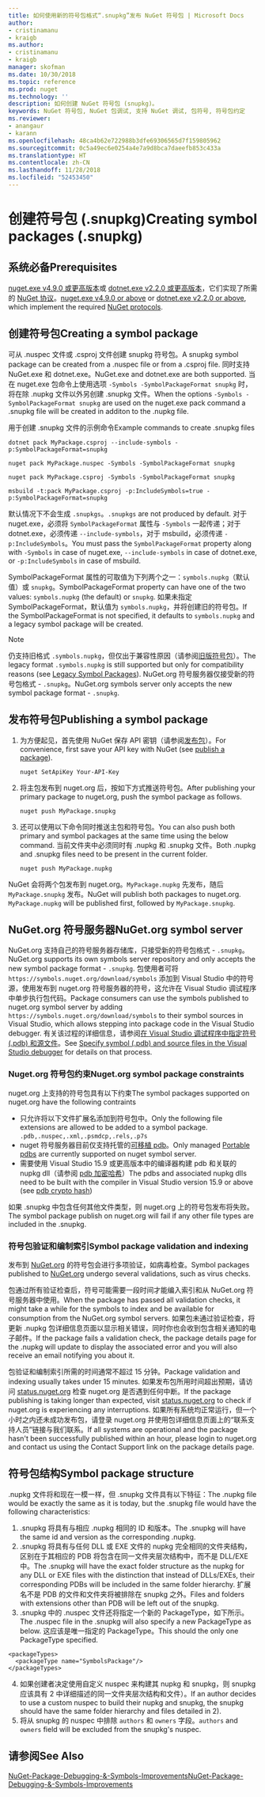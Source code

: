 ```yaml
---
title: 如何使用新的符号包格式“.snupkg”发布 NuGet 符号包 | Microsoft Docs
author:
- cristinamanu
- kraigb
ms.author:
- cristinamanu
- kraigb
manager: skofman
ms.date: 10/30/2018
ms.topic: reference
ms.prod: nuget
ms.technology: ''
description: 如何创建 NuGet 符号包 (snupkg)。
keywords: NuGet 符号包, NuGet 包调试, 支持 NuGet 调试, 包符号, 符号包约定
ms.reviewer:
- anangaur
- karann
ms.openlocfilehash: 48ca4b62e722988b3dfe69306565d7f159805962
ms.sourcegitcommit: 0c5a49ec6e0254a4e7a9d8bca7daeefb853c433a
ms.translationtype: HT
ms.contentlocale: zh-CN
ms.lasthandoff: 11/28/2018
ms.locfileid: "52453450"
---
```

# <a name="creating-symbol-packages-snupkg"></a><span data-ttu-id="f625d-104">创建符号包 (.snupkg)</span><span class="sxs-lookup"><span data-stu-id="f625d-104">Creating symbol packages (.snupkg)</span></span>

## <a name="prerequisites"></a><span data-ttu-id="f625d-105">系统必备</span><span class="sxs-lookup"><span data-stu-id="f625d-105">Prerequisites</span></span>

<span data-ttu-id="f625d-106">[nuget.exe v4.9.0 或更高版本](https://www.nuget.org/downloads)或 [dotnet.exe v2.2.0 或更高版本](https://www.microsoft.com/net/download/dotnet-core/2.2)，它们实现了所需的 [NuGet 协议](../api/nuget-protocols.md)。</span><span class="sxs-lookup"><span data-stu-id="f625d-106">[nuget.exe v4.9.0 or above](https://www.nuget.org/downloads) or [dotnet.exe v2.2.0 or above](https://www.microsoft.com/net/download/dotnet-core/2.2), which implement the required [NuGet protocols](../api/nuget-protocols.md).</span></span>

## <a name="creating-a-symbol-package"></a><span data-ttu-id="f625d-107">创建符号包</span><span class="sxs-lookup"><span data-stu-id="f625d-107">Creating a symbol package</span></span>

<span data-ttu-id="f625d-108">可从 .nuspec 文件或 .csproj 文件创建 snupkg 符号包。</span><span class="sxs-lookup"><span data-stu-id="f625d-108">A snupkg symbol package can be created from a .nuspec file or from a .csproj file.</span></span> <span data-ttu-id="f625d-109">同时支持 NuGet.exe 和 dotnet.exe。</span><span class="sxs-lookup"><span data-stu-id="f625d-109">NuGet.exe and dotnet.exe are both supported.</span></span> <span data-ttu-id="f625d-110">当在 nuget.exe 包命令上使用选项 ```-Symbols -SymbolPackageFormat snupkg``` 时，将在除 .nupkg 文件以外另创建 .snupkg 文件。</span><span class="sxs-lookup"><span data-stu-id="f625d-110">When the options ```-Symbols -SymbolPackageFormat snupkg``` are used on the nuget.exe pack command a .snupkg file will be created in additon to the .nupkg file.</span></span>

<span data-ttu-id="f625d-111">用于创建 .snupkg 文件的示例命令</span><span class="sxs-lookup"><span data-stu-id="f625d-111">Example commands to create .snupkg files</span></span>
```
dotnet pack MyPackage.csproj --include-symbols -p:SymbolPackageFormat=snupkg

nuget pack MyPackage.nuspec -Symbols -SymbolPackageFormat snupkg

nuget pack MyPackage.csproj -Symbols -SymbolPackageFormat snupkg

msbuild -t:pack MyPackage.csproj -p:IncludeSymbols=true -p:SymbolPackageFormat=snupkg
```

<span data-ttu-id="f625d-112">默认情况下不会生成 `.snupkgs`。</span><span class="sxs-lookup"><span data-stu-id="f625d-112">`.snupkgs` are not produced by default.</span></span> <span data-ttu-id="f625d-113">对于 nuget.exe，必须将 `SymbolPackageFormat` 属性与 `-Symbols` 一起传递；对于 dotnet.exe，必须传递 `--include-symbols`，对于 msbuild，必须传递 `-p:IncludeSymbols`。</span><span class="sxs-lookup"><span data-stu-id="f625d-113">You must pass the `SymbolPackageFormat` property along with `-Symbols` in case of nuget.exe, `--include-symbols` in case of dotnet.exe, or `-p:IncludeSymbols` in case of msbuild.</span></span>

<span data-ttu-id="f625d-114">SymbolPackageFormat 属性的可取值为下列两个之一：`symbols.nupkg`（默认值）或 `snupkg`。</span><span class="sxs-lookup"><span data-stu-id="f625d-114">SymbolPackageFormat property can have one of the two values: `symbols.nupkg` (the default) or `snupkg`.</span></span> <span data-ttu-id="f625d-115">如果未指定 SymbolPackageFormat，默认值为 `symbols.nupkg`，并将创建旧的符号包。</span><span class="sxs-lookup"><span data-stu-id="f625d-115">If the SymbolPackageFormat is not specified, it defaults to `symbols.nupkg` and a legacy symbol package will be created.</span></span>

> [!Note]
> <span data-ttu-id="f625d-116">仍支持旧格式 `.symbols.nupkg`，但仅出于兼容性原因（请参阅[旧版符号包](Symbol-Packages.md)）。</span><span class="sxs-lookup"><span data-stu-id="f625d-116">The legacy format `.symbols.nupkg` is still supported but only for compatibility reasons (see [Legacy Symbol Packages](Symbol-Packages.md)).</span></span> <span data-ttu-id="f625d-117">NuGet.org 符号服务器仅接受新的符号包格式 - `.snupkg`。</span><span class="sxs-lookup"><span data-stu-id="f625d-117">NuGet.org symbols server only accepts the new symbol package format - `.snupkg`.</span></span>

## <a name="publishing-a-symbol-package"></a><span data-ttu-id="f625d-118">发布符号包</span><span class="sxs-lookup"><span data-stu-id="f625d-118">Publishing a symbol package</span></span>

1. <span data-ttu-id="f625d-119">为方便起见，首先使用 NuGet 保存 API 密钥（请参阅[发布包](../create-packages/publish-a-package.md)）。</span><span class="sxs-lookup"><span data-stu-id="f625d-119">For convenience, first save your API key with NuGet (see [publish a package](../create-packages/publish-a-package.md)).</span></span>

    ```cli
    nuget SetApiKey Your-API-Key
    ```

1. <span data-ttu-id="f625d-120">将主包发布到 nuget.org 后，按如下方式推送符号包。</span><span class="sxs-lookup"><span data-stu-id="f625d-120">After publishing your primary package to nuget.org, push the symbol package as follows.</span></span>

    ```cli
    nuget push MyPackage.snupkg
    ```

1. <span data-ttu-id="f625d-121">还可以使用以下命令同时推送主包和符号包。</span><span class="sxs-lookup"><span data-stu-id="f625d-121">You can also push both primary and symbol packages at the same time using the below command.</span></span> <span data-ttu-id="f625d-122">当前文件夹中必须同时有 .nupkg 和 .snupkg 文件。</span><span class="sxs-lookup"><span data-stu-id="f625d-122">Both .nupkg and .snupkg files need to be present in the current folder.</span></span>

    ```cli
    nuget push MyPackage.nupkg
    ```

<span data-ttu-id="f625d-123">NuGet 会将两个包发布到 nuget.org。`MyPackage.nupkg` 先发布，随后 `MyPackage.snupkg` 发布。</span><span class="sxs-lookup"><span data-stu-id="f625d-123">NuGet will publish both packages to nuget.org. `MyPackage.nupkg` will be published first, followed by `MyPackage.snupkg`.</span></span>

## <a name="nugetorg-symbol-server"></a><span data-ttu-id="f625d-124">NuGet.org 符号服务器</span><span class="sxs-lookup"><span data-stu-id="f625d-124">NuGet.org symbol server</span></span>

<span data-ttu-id="f625d-125">NuGet.org 支持自己的符号服务器存储库，只接受新的符号包格式 - `.snupkg`。</span><span class="sxs-lookup"><span data-stu-id="f625d-125">NuGet.org supports its own symbols server repository and only accepts the new symbol package format - `.snupkg`.</span></span> <span data-ttu-id="f625d-126">包使用者可将 `https://symbols.nuget.org/download/symbols` 添加到 Visual Studio 中的符号源，使用发布到 nuget.org 符号服务器的符号，这允许在 Visual Studio 调试程序中单步执行包代码。</span><span class="sxs-lookup"><span data-stu-id="f625d-126">Package consumers can use the symbols published to nuget.org symbol server by adding `https://symbols.nuget.org/download/symbols` to their symbol sources in Visual Studio, which allows stepping into package code in the Visual Studio debugger.</span></span> <span data-ttu-id="f625d-127">有关该过程的详细信息，请参阅[在 Visual Studio 调试程序中指定符号 (.pdb) 和源文件](https://docs.microsoft.com/en-us/visualstudio/debugger/specify-symbol-dot-pdb-and-source-files-in-the-visual-studio-debugger?view=vs-2017)。</span><span class="sxs-lookup"><span data-stu-id="f625d-127">See [Specify symbol (.pdb) and source files in the Visual Studio debugger](https://docs.microsoft.com/en-us/visualstudio/debugger/specify-symbol-dot-pdb-and-source-files-in-the-visual-studio-debugger?view=vs-2017) for details on that process.</span></span>

### <a name="nugetorg-symbol-package-constraints"></a><span data-ttu-id="f625d-128">Nuget.org 符号包约束</span><span class="sxs-lookup"><span data-stu-id="f625d-128">Nuget.org symbol package constraints</span></span>

<span data-ttu-id="f625d-129">nuget.org 上支持的符号包具有以下约束</span><span class="sxs-lookup"><span data-stu-id="f625d-129">The symbol packages supported on nuget.org have the following contraints</span></span>

- <span data-ttu-id="f625d-130">只允许将以下文件扩展名添加到符号包中。</span><span class="sxs-lookup"><span data-stu-id="f625d-130">Only the following file extensions are allowed to be added to a symbol package.</span></span> ```.pdb,.nuspec,.xml,.psmdcp,.rels,.p7s```
- <span data-ttu-id="f625d-131">nuget 符号服务器目前仅支持托管的[可移植 pdb](https://github.com/dotnet/corefx/blob/master/src/System.Reflection.Metadata/specs/PortablePdb-Metadata.md)。</span><span class="sxs-lookup"><span data-stu-id="f625d-131">Only managed [Portable pdbs](https://github.com/dotnet/corefx/blob/master/src/System.Reflection.Metadata/specs/PortablePdb-Metadata.md) are currently supported on nuget symbol server.</span></span>
- <span data-ttu-id="f625d-132">需要使用 Visual Studio 15.9 或更高版本中的编译器构建 pdb 和关联的 nupkg dll（请参阅 [pdb 加密哈希](https://github.com/dotnet/roslyn/issues/24429)）</span><span class="sxs-lookup"><span data-stu-id="f625d-132">The pdbs and associated nupkg dlls need to be built with the compiler in Visual Studio version 15.9 or above (see [pdb crypto hash](https://github.com/dotnet/roslyn/issues/24429))</span></span>

<span data-ttu-id="f625d-133">如果 .snupkg 中包含任何其他文件类型，则 nuget.org 上的符号包发布将失败。</span><span class="sxs-lookup"><span data-stu-id="f625d-133">The symbol package publish on nuget.org will fail if any other file types are included in the .snupkg.</span></span>

### <a name="symbol-package-validation-and-indexing"></a><span data-ttu-id="f625d-134">符号包验证和编制索引</span><span class="sxs-lookup"><span data-stu-id="f625d-134">Symbol package validation and indexing</span></span>

<span data-ttu-id="f625d-135">发布到 [NuGet.org](https://www.nuget.org/) 的符号包会进行多项验证，如病毒检查。</span><span class="sxs-lookup"><span data-stu-id="f625d-135">Symbol packages published to [NuGet.org](https://www.nuget.org/) undergo several validations, such as virus checks.</span></span>

<span data-ttu-id="f625d-136">包通过所有验证检查后，符号可能需要一段时间才能编入索引和从 NuGet.org 符号服务器中使用。</span><span class="sxs-lookup"><span data-stu-id="f625d-136">When the package has passed all validation checks, it might take a while for the symbols to index and be available for consumption from the NuGet.org symbol servers.</span></span> <span data-ttu-id="f625d-137">如果包未通过验证检查，将更新 .nupkg 包详细信息页面以显示相关错误，同时你也会收到包含相关通知的电子邮件。</span><span class="sxs-lookup"><span data-stu-id="f625d-137">If the package fails a validation check, the package details page for the .nupkg will update to display the associated error and you will also receive an email notifying you about it.</span></span>

<span data-ttu-id="f625d-138">包验证和编制索引所需的时间通常不超过 15 分钟。</span><span class="sxs-lookup"><span data-stu-id="f625d-138">Package validation and indexing usually takes under 15 minutes.</span></span> <span data-ttu-id="f625d-139">如果发布包所用时间超出预期，请访问 [status.nuget.org](https://status.nuget.org/) 检查 nuget.org 是否遇到任何中断。</span><span class="sxs-lookup"><span data-stu-id="f625d-139">If the package publishing is taking longer than expected, visit [status.nuget.org](https://status.nuget.org/) to check if nuget.org is experiencing any interruptions.</span></span> <span data-ttu-id="f625d-140">如果所有系统均正常运行，但一个小时之内还未成功发布包，请登录 nuget.org 并使用包详细信息页面上的“联系支持人员”链接与我们联系。</span><span class="sxs-lookup"><span data-stu-id="f625d-140">If all systems are operational and the package hasn't been successfully published within an hour, please login to nuget.org and contact us using the Contact Support link on the package details page.</span></span>

## <a name="symbol-package-structure"></a><span data-ttu-id="f625d-141">符号包结构</span><span class="sxs-lookup"><span data-stu-id="f625d-141">Symbol package structure</span></span>

<span data-ttu-id="f625d-142">.nupkg 文件将和现在一模一样，但 .snupkg 文件具有以下特征：</span><span class="sxs-lookup"><span data-stu-id="f625d-142">The .nupkg file would be exactly the same as it is today, but the .snupkg file would have the following characteristics:</span></span>

1) <span data-ttu-id="f625d-143">.snupkg 将具有与相应 .nupkg 相同的 ID 和版本。</span><span class="sxs-lookup"><span data-stu-id="f625d-143">The .snupkg will have the same id and version as the corresponding .nupkg.</span></span>
2) <span data-ttu-id="f625d-144">.snupkg 将具有与任何 DLL 或 EXE 文件的 nupkg 完全相同的文件夹结构，区别在于其相应的 PDB 将包含在同一文件夹层次结构中，而不是 DLL/EXE 中。</span><span class="sxs-lookup"><span data-stu-id="f625d-144">The .snupkg will have the exact folder structure as the nupkg for any DLL or EXE files with the distinction that instead of DLLs/EXEs, their corresponding PDBs will be included in the same folder hierarchy.</span></span> <span data-ttu-id="f625d-145">扩展名不是 PDB 的文件和文件夹将被排除在 snupkg 之外。</span><span class="sxs-lookup"><span data-stu-id="f625d-145">Files and folders with extensions other than PDB will be left out of the snupkg.</span></span>
3) <span data-ttu-id="f625d-146">.snupkg 中的 .nuspec 文件还将指定一个新的 PackageType，如下所示。</span><span class="sxs-lookup"><span data-stu-id="f625d-146">The .nuspec file in the .snupkg will also specify a new PackageType as below.</span></span> <span data-ttu-id="f625d-147">这应该是唯一指定的 PackageType。</span><span class="sxs-lookup"><span data-stu-id="f625d-147">This should the only one PackageType specified.</span></span> 
``` 
<packageTypes>
  <packageType name="SymbolsPackage"/>
</packageTypes>
```
4) <span data-ttu-id="f625d-148">如果创建者决定使用自定义 nuspec 来构建其 nupkg 和 snupkg，则 snupkg 应该具有 2 中详细描述的同一文件夹层次结构和文件）。</span><span class="sxs-lookup"><span data-stu-id="f625d-148">If an author decides to use a custom nuspec to build their nupkg and snupkg, the snupkg should have the same folder hierarchy and files detailed in 2).</span></span>
5) <span data-ttu-id="f625d-149">将从 snupkg 的 nuspec 中排除 ```authors``` 和 ```owners``` 字段。</span><span class="sxs-lookup"><span data-stu-id="f625d-149">```authors``` and ```owners``` field will be excluded from the snupkg's nuspec.</span></span>

## <a name="see-also"></a><span data-ttu-id="f625d-150">请参阅</span><span class="sxs-lookup"><span data-stu-id="f625d-150">See Also</span></span>

[<span data-ttu-id="f625d-151">NuGet-Package-Debugging-&-Symbols-Improvements</span><span class="sxs-lookup"><span data-stu-id="f625d-151">NuGet-Package-Debugging-&-Symbols-Improvements</span></span>](https://github.com/NuGet/Home/wiki/NuGet-Package-Debugging-&-Symbols-Improvements)
